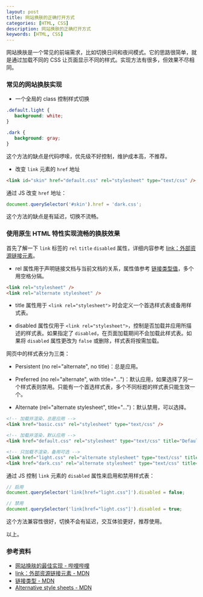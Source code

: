 ```yaml
---
layout: post
title: 网站换肤的正确打开方式
categories: [HTML, CSS]
description: 网站换肤的正确打开方式
keywords: [HTML, CSS]
---
```


网站换肤是一个常见的前端需求，比如切换日间和夜间模式。它的思路很简单，就是通过加载不同的 CSS 让页面显示不同的样式。实现方法有很多，但效果不尽相同。

### 常见的网站换肤实现

- 一个全局的 class 控制样式切换

```css
.default.light {
   background: white;
}

.dark {
   background: gray;
}
```

这个方法的缺点是代码啰嗦，优先级不好控制，维护成本高，不推荐。

- 改变 `link` 元素的 `href` 地址

```html
<link id="skin" href="default.css" rel="stylesheet" type="text/css" />
```

通过 JS 改变 `href` 地址：

```js
document.querySelector('#skin').href = 'dark.css';
```

这个方法的缺点是有延迟，切换不流畅。


### 使用原生 HTML 特性实现流畅的换肤效果

首先了解一下 `link` 标签的 `rel` `title` `disabled` 属性，详细内容参考 [link：外部资源链接元素](https://developer.mozilla.org/zh-CN/docs/Web/HTML/Element/link)。

- rel 属性用于声明链接文档与当前文档的关系，属性值参考 [链接类型值](https://developer.mozilla.org/zh-CN/docs/Web/HTML/Link_types)，多个用空格分隔。

```html
<link rel="stylesheet" />
<link rel="alternate stylesheet" />
```

- title 属性用于 `<link rel="stylesheet">` 时会定义一个首选样式表或备用样式表。

- disabled 属性仅用于 `<link rel="stylesheet">`，控制是否加载并应用所描述的样式表。如果指定了 `disabled`，在页面加载期间不会加载此样式表。如果将 `disabled` 属性更改为 `false` 或删除，样式表将按需加载。

网页中的样式表分为三类：

- Persistent (no rel="alternate", no title)：总是应用。

- Preferred (no rel="alternate", with title="…")：默认应用，如果选择了另一个样式表则禁用。只能有一个首选样式表，多个不同标题的样式表只能生效一个。

- Alternate (rel="alternate stylesheet", title="…")：默认禁用，可以选择。

```html
<!-- 加载并渲染，总是应用 -->
<link href="basic.css" rel="stylesheet" type="text/css" />

<!-- 加载并渲染，默认应用 -->
<link href="default.css" rel="stylesheet" type="text/css" title="Default" />

<!-- 只加载不渲染，备用可选 -->
<link href="light.css" rel="alternate stylesheet" type="text/css" title="Light" />
<link href="dark.css" rel="alternate stylesheet" type="text/css" title="Dark" />
```

通过 JS 控制 `link` 元素的 `disabled` 属性来启用和禁用样式表：

```js
// 启用
document.querySelector('link[href="light.css"]').disabled = false;

// 禁用
document.querySelector('link[href="light.css"]').disabled = true;
```

这个方法兼容性很好，切换不会有延迟，交互体验更好，推荐使用。

以上。

### 参考资料

- [网站换肤的最佳实现 - 哔哩哔哩](https://b23.tv/PLImiGs)
- [link：外部资源链接元素 - MDN](https://developer.mozilla.org/zh-CN/docs/Web/HTML/Element/link)
- [链接类型 - MDN](https://developer.mozilla.org/zh-CN/docs/Web/HTML/Link_types)
- [Alternative style sheets - MDN](https://developer.mozilla.org/zh-CN/docs/Web/CSS/Alternative_style_sheets)
